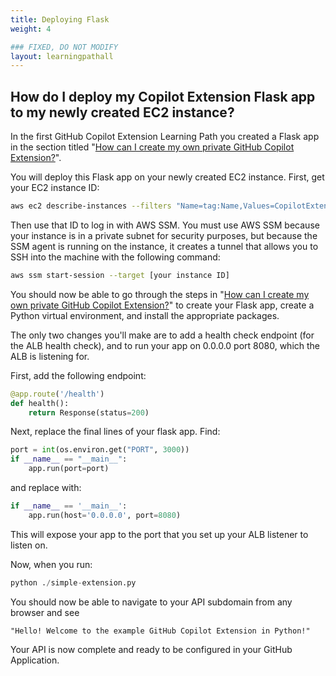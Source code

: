 ```yaml
---
title: Deploying Flask
weight: 4

### FIXED, DO NOT MODIFY
layout: learningpathall
---
```


## How do I deploy my Copilot Extension Flask app to my newly created EC2 instance?

In the first GitHub Copilot Extension Learning Path you created a Flask app in the section titled "[How can I create my own private GitHub Copilot Extension?](http://localhost:1313/learning-paths/servers-and-cloud-computing/gh-copilot-simple/run-python/)".

You will deploy this Flask app on your newly created EC2 instance. First, get your EC2 instance ID:

```bash
aws ec2 describe-instances --filters "Name=tag:Name,Values=CopilotExtensionDeploymentStack/LaunchTemplate" --query "Reservations[*].Instances[*].InstanceId" --output text
```

Then use that ID to log in with AWS SSM. You must use AWS SSM because your instance is in a private subnet for security purposes, but because the SSM agent is running on the instance, it creates a tunnel that allows you to SSH into the machine with the following command:

```bash
aws ssm start-session --target [your instance ID]
```

You should now be able to go through the steps in "[How can I create my own private GitHub Copilot Extension?](http://localhost:1313/learning-paths/servers-and-cloud-computing/gh-copilot-simple/run-python/)" to create your Flask app, create a Python virtual environment, and install the appropriate packages.

The only two changes you'll make are to add a health check endpoint (for the ALB health check), and to run your app on 0.0.0.0 port 8080, which the ALB is listening for.

First, add the following endpoint:

```Python
@app.route('/health')
def health():
    return Response(status=200)
```

Next, replace the final lines of your flask app. Find:

```Python
port = int(os.environ.get("PORT", 3000))
if __name__ == "__main__":
    app.run(port=port)
```

and replace with:

```Python
if __name__ == '__main__':
    app.run(host='0.0.0.0', port=8080)
```

This will expose your app to the port that you set up your ALB listener to listen on.

Now, when you run:

```Python
python ./simple-extension.py
```

You should now be able to navigate to your API subdomain from any browser and see

```text
"Hello! Welcome to the example GitHub Copilot Extension in Python!"
```

Your API is now complete and ready to be configured in your GitHub Application.